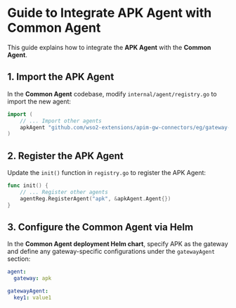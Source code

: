 # Guide to Integrate APK Agent with Common Agent

This guide explains how to integrate the **APK Agent** with the **Common Agent**.

## 1. Import the APK Agent
In the **Common Agent** codebase, modify `internal/agent/registry.go` to import the new agent:

```go
import (
    // ... Import other agents
    apkAgent "github.com/wso2-extensions/apim-gw-connectors/eg/gateway-connector"
)
```

## 2. Register the APK Agent 
Update the `init()` function in `registry.go` to register the APK Agent:

```go
func init() {
    // ... Register other agents
    agentReg.RegisterAgent("apk", &apkAgent.Agent{})
}
```

## 3. Configure the Common Agent via Helm
In the **Common Agent deployment Helm chart**, specify APK as the gateway and define any gateway-specific configurations under the `gatewayAgent` section:

```yaml
agent:
  gateway: apk

gatewayAgent:
  key1: value1
```